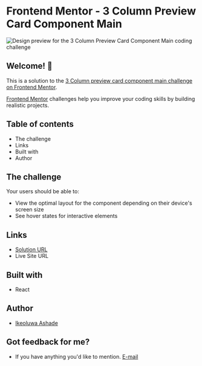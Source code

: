 # Frontend Mentor - 3 Column Preview Card Component Main

![Design preview for the 3 Column Preview Card Component Main coding challenge]()

## Welcome! 👋

This is a solution to the [3 Column preview card component main challenge on Frontend Mentor](https://www.frontendmentor.io/challenges/single-price-grid-component-5ce41129d0ff452fec5abbbc).

[Frontend Mentor](https://www.frontendmentor.io) challenges help you improve your coding skills by building realistic projects.

## Table of contents
- The challenge
- Links
- Built with
- Author

## The challenge

Your users should be able to:

- View the optimal layout for the component depending on their device's screen size
- See hover states for interactive elements


## Links
- [Solution URL](3-Column-Preview-Card-Component/my-app)
- Live Site URL

## Built with
- React

## Author
- [Ikeoluwa Ashade](https://twitter.com/@IkeoluwaAshade)

## Got feedback for me?
- If you have anything you'd like to mention.  [E-mail](reachme.ikeoluwa@gmail.com)
